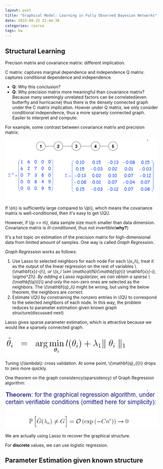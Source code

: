 ```yaml
---
layout: post
title: "Graphical Model: Learning in Fully Observed Bayesian Networks"
date: 2015-09-25 22:44:30
categories: course
tags: kw
---
```


## Structural Learning


Precison matrix and covariance matrix: different implication.


C matrix: captures marginal dependence and independence
Q matrix: captures conditional dependence and independence

- **Q**: Why this conclusion?
- **Q**: Why precision matrix more meaningful than covariance matrix?
  Because many seemingly unrelated factors can be correlated(even butterfly and hurricacne) thus there is the densely connected graph under the C matrix implication. Howver under Q matrix, we only consider conditional independence, thus a more sparsely connected graph. Easiler to interpret and compute.

For example, some contrast between covariance matrix and precision matrix:

![cov-prec-mat](/assets/images/pgm/covariance-and-precision-matrix-example.png)

If \\(n\\) is sufficiently large compared to \\(p\\), which means the covariance matrix is well-conditioned, then it's easy to get \\(Q\\).


However, if \\(p >> n\\), data sample size much smaller than data dimension. Covariance matrix is *ill-conditioned*, thus not invertible(**why?**)

It's a hot topic on estimation of the precision matrix for high-dimensional data from limited amount of samples. One way is called *Graph Regression*.

*Graph Regression* works as follows:

1. Use Lasso to selected neighbors for each node
   For each \\(x_i\\), treat it as the output of the linear regression on the rest of variables \\(\mathbf{x}_{-i}\\), or \\(x_i \sim \mathcal{N}(\mathbf{q}_{i} \mathbf{x}_{-i}, \sigma^2)\\). By adding a Lasso regularizer, we can obtain a sparse \\(\mathbf{q}_{i}\\) and only the non-zero ones are selected as the neighbors.
   The \\(\mathbf{q}_i\\) might be wrong, but using the below theorem,  the neighbors are correct.
2. Estimate \\(Q\\) by constraining the nonzero entries in \\(Q\\) to correspond to the selected neighbors of each node. In this way, the problem reduces to parameter estimation given known graph structure(discussed next)

Lasso gives sparse parameter estimation, which is attractive because we would like a sparsely connected graph.

![lasso](/assets/images/pgm/linear-regression-with-lasso.png)

Tuning \\(\lambda\\): cross validation. At some point, \\(\mathbf{q}_{i}\\) drops to zero more quickly.

One theorem on the graph consistency(sparsistency) of Graph Regression algorithm:

![sparsistent](/assets/images/pgm/sparsistent.png)

We are actually using Lasso to recover the graphical structure.

For **discrete** values, we can use logistic regression.

## Parameter Estimation given known structure


